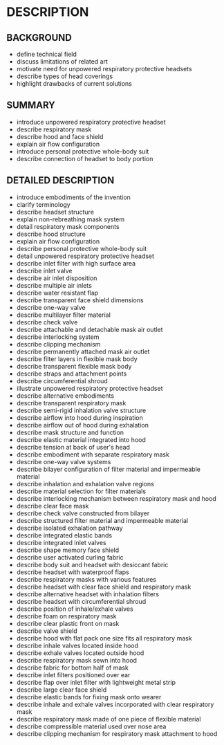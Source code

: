 # DESCRIPTION

## BACKGROUND

- define technical field
- discuss limitations of related art
- motivate need for unpowered respiratory protective headsets
- describe types of head coverings
- highlight drawbacks of current solutions

## SUMMARY

- introduce unpowered respiratory protective headset
- describe respiratory mask
- describe hood and face shield
- explain air flow configuration
- introduce personal protective whole-body suit
- describe connection of headset to body portion

## DETAILED DESCRIPTION

- introduce embodiments of the invention
- clarify terminology
- describe headset structure
- explain non-rebreathing mask system
- detail respiratory mask components
- describe hood structure
- explain air flow configuration
- describe personal protective whole-body suit
- detail unpowered respiratory protective headset
- describe inlet filter with high surface area
- describe inlet valve
- describe air inlet disposition
- describe multiple air inlets
- describe water resistant flap
- describe transparent face shield dimensions
- describe one-way valve
- describe multilayer filter material
- describe check valve
- describe attachable and detachable mask air outlet
- describe interlocking system
- describe clipping mechanism
- describe permanently attached mask air outlet
- describe filter layers in flexible mask body
- describe transparent flexible mask body
- describe straps and attachment points
- describe circumferential shroud
- illustrate unpowered respiratory protective headset
- describe alternative embodiments
- describe transparent respiratory mask
- describe semi-rigid inhalation valve structure
- describe airflow into hood during inspiration
- describe airflow out of hood during exhalation
- describe mask structure and function
- describe elastic material integrated into hood
- describe tension at back of user's head
- describe embodiment with separate respiratory mask
- describe one-way valve systems
- describe bilayer configuration of filter material and impermeable material
- describe inhalation and exhalation valve regions
- describe material selection for filter materials
- describe interlocking mechanism between respiratory mask and hood
- describe clear face mask
- describe check valve constructed from bilayer
- describe structured filter material and impermeable material
- describe isolated exhalation pathway
- describe integrated elastic bands
- describe integrated inlet valves
- describe shape memory face shield
- describe user activated curling fabric
- describe body suit and headset with desiccant fabric
- describe headset with waterproof flaps
- describe respiratory masks with various features
- describe headset with clear face shield and respiratory mask
- describe alternative headset with inhalation filters
- describe headset with circumferential shroud
- describe position of inhale/exhale valves
- describe foam on respiratory mask
- describe clear plastic front on mask
- describe valve shield
- describe hood with flat pack one size fits all respiratory mask
- describe inhale valves located inside hood
- describe exhale valves located outside hood
- describe respiratory mask sewn into hood
- describe fabric for bottom half of mask
- describe inlet filters positioned over ear
- describe flap over inlet filter with lightweight metal strip
- describe large clear face shield
- describe elastic bands for fixing mask onto wearer
- describe inhale and exhale valves incorporated with clear respiratory mask
- describe respiratory mask made of one piece of flexible material
- describe compressible material used over nose area
- describe clipping mechanism for respiratory mask attachment to hood

